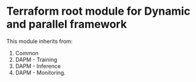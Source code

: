 # Terraform root module for Dynamic and parallel framework

This module inherits from:

1. Common
2. DAPM - Training
3. DAPM - Inference
4. DAPM - Monitoring.
